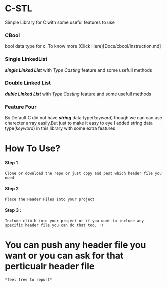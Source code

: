 # C-STL
Simple Library for C with some useful features to use

### CBool 
bool data type for c. To know more (Click Here)[Docs/cbool/instruction.md] 
  
### Single LinkedList 
***single Linked List*** with *Type Casting* feature and some usefull methods
  
### Double Linked List 
***duble Linked List*** with *Type Casting* feature and some usefull methods

### Feature Four
By Default C did not have ***string*** data type(*keyword*) though we can can use charecter array easily.But just to make it easy to eye I added string data type(*keyword*) in this library with some extra features

# How To Use?
#### Step 1 
    Clone or download the repo or just copy and pest which header file you need
    
#### Step 2 
    Place the Header Files Into your project

#### Step 3 :
    Include clib.h into your project or if you want to include any specific header file you can do that too. :)

# You can push any header file you want or you can ask for that perticualr header file 
``` *feel free to report* ```


